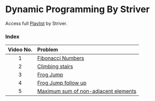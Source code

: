 # Dynamic Programming By Striver

Access full [Playlist](<(https://www.youtube.com/playlist?list=PLgUwDviBIf0qUlt5H_kiKYaNSqJ81PMMY)>) by Striver.

### Index

| Video No. | Problem                                                  |
| :-------: | :------------------------------------------------------- |
|     1     | [Fibonacci Numbers](./1_fibonacciNumbers.md)             |
|     2     | [Climbing stairs](./2_climbingStairs.md)                 |
|     3     | [Frog Jump](./3_frogJump.md)                             |
|     4     | [Frog Jump follow up](./4_KfrogJump.md)                  |
|     5     | [Maximum sum of non-adjacent elements](./5_HouseRobber.md) |
